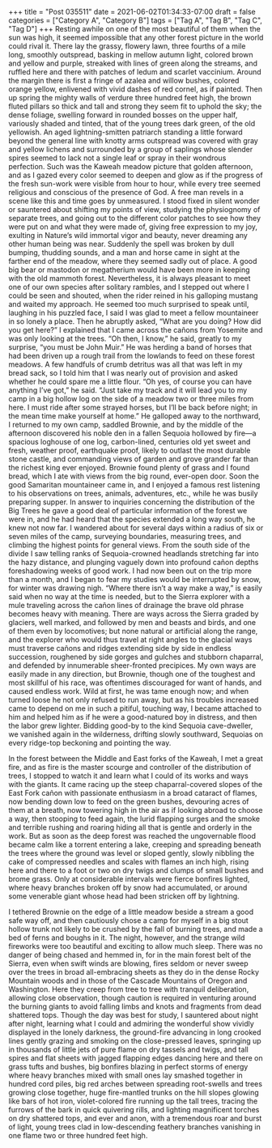 +++
title = "Post 035511"
date = 2021-06-02T01:34:33-07:00
draft = false
categories = ["Category A", "Category B"]
tags = ["Tag A", "Tag B", "Tag C", "Tag D"]
+++
Resting awhile on one of the most beautiful of them when the sun was high, it seemed impossible that any other forest picture in the world could rival it. There lay the grassy, flowery lawn, three fourths of a mile long, smoothly outspread, basking in mellow autumn light, colored brown and yellow and purple, streaked with lines of green along the streams, and ruffled here and there with patches of ledum and scarlet vaccinium. Around the margin there is first a fringe of azalea and willow bushes, colored orange yellow, enlivened with vivid dashes of red cornel, as if painted. Then up spring the mighty walls of verdure three hundred feet high, the brown fluted pillars so thick and tall and strong they seem fit to uphold the sky; the dense foliage, swelling forward in rounded bosses on the upper half, variously shaded and tinted, that of the young trees dark green, of the old yellowish. An aged lightning-smitten patriarch standing a little forward beyond the general line with knotty arms outspread was covered with gray and yellow lichens and surrounded by a group of saplings whose slender spires seemed to lack not a single leaf or spray in their wondrous perfection. Such was the Kaweah meadow picture that golden afternoon, and as I gazed every color seemed to deepen and glow as if the progress of the fresh sun-work were visible from hour to hour, while every tree seemed religious and conscious of the presence of God. A free man revels in a scene like this and time goes by unmeasured. I stood fixed in silent wonder or sauntered about shifting my points of view, studying the physiognomy of separate trees, and going out to the different color patches to see how they were put on and what they were made of, giving free expression to my joy, exulting in Nature’s wild immortal vigor and beauty, never dreaming any other human being was near. Suddenly the spell was broken by dull bumping, thudding sounds, and a man and horse came in sight at the farther end of the meadow, where they seemed sadly out of place. A good big bear or mastodon or megatherium would have been more in keeping with the old mammoth forest. Nevertheless, it is always pleasant to meet one of our own species after solitary rambles, and I stepped out where I could be seen and shouted, when the rider reined in his galloping mustang and waited my approach. He seemed too much surprised to speak until, laughing in his puzzled face, I said I was glad to meet a fellow mountaineer in so lonely a place. Then he abruptly asked, “What are you doing? How did you get here?” I explained that I came across the cañons from Yosemite and was only looking at the trees. “Oh then, I know,” he said, greatly to my surprise, “you must be John Muir.” He was herding a band of horses that had been driven up a rough trail from the lowlands to feed on these forest meadows. A few handfuls of crumb detritus was all that was left in my bread sack, so I told him that I was nearly out of provision and asked whether he could spare me a little flour. “Oh yes, of course you can have anything I’ve got,” he said. “Just take my track and it will lead you to my camp in a big hollow log on the side of a meadow two or three miles from here. I must ride after some strayed horses, but I’ll be back before night; in the mean time make yourself at home.” He galloped away to the northward, I returned to my own camp, saddled Brownie, and by the middle of the afternoon discovered his noble den in a fallen Sequoia hollowed by fire—a spacious loghouse of one log, carbon-lined, centuries old yet sweet and fresh, weather proof, earthquake proof, likely to outlast the most durable stone castle, and commanding views of garden and grove grander far than the richest king ever enjoyed. Brownie found plenty of grass and I found bread, which I ate with views from the big round, ever-open door. Soon the good Samaritan mountaineer came in, and I enjoyed a famous rest listening to his observations on trees, animals, adventures, etc., while he was busily preparing supper. In answer to inquiries concerning the distribution of the Big Trees he gave a good deal of particular information of the forest we were in, and he had heard that the species extended a long way south, he knew not now far. I wandered about for several days within a radius of six or seven miles of the camp, surveying boundaries, measuring trees, and climbing the highest points for general views. From the south side of the divide I saw telling ranks of Sequoia-crowned headlands stretching far into the hazy distance, and plunging vaguely down into profound cañon depths foreshadowing weeks of good work. I had now been out on the trip more than a month, and I began to fear my studies would be interrupted by snow, for winter was drawing nigh. “Where there isn’t a way make a way,” is easily said when no way at the time is needed, but to the Sierra explorer with a mule traveling across the cañon lines of drainage the brave old phrase becomes heavy with meaning. There are ways across the Sierra graded by glaciers, well marked, and followed by men and beasts and birds, and one of them even by locomotives; but none natural or artificial along the range, and the explorer who would thus travel at right angles to the glacial ways must traverse cañons and ridges extending side by side in endless succession, roughened by side gorges and gulches and stubborn chaparral, and defended by innumerable sheer-fronted precipices. My own ways are easily made in any direction, but Brownie, though one of the toughest and most skillful of his race, was oftentimes discouraged for want of hands, and caused endless work. Wild at first, he was tame enough now; and when turned loose he not only refused to run away, but as his troubles increased came to depend on me in such a pitiful, touching way, I became attached to him and helped him as if he were a good-natured boy in distress, and then the labor grew lighter. Bidding good-by to the kind Sequoia cave-dweller, we vanished again in the wilderness, drifting slowly southward, Sequoias on every ridge-top beckoning and pointing the way.

In the forest between the Middle and East forks of the Kaweah, I met a great fire, and as fire is the master scourge and controller of the distribution of trees, I stopped to watch it and learn what I could of its works and ways with the giants. It came racing up the steep chaparral-covered slopes of the East Fork cañon with passionate enthusiasm in a broad cataract of flames, now bending down low to feed on the green bushes, devouring acres of them at a breath, now towering high in the air as if looking abroad to choose a way, then stooping to feed again, the lurid flapping surges and the smoke and terrible rushing and roaring hiding all that is gentle and orderly in the work. But as soon as the deep forest was reached the ungovernable flood became calm like a torrent entering a lake, creeping and spreading beneath the trees where the ground was level or sloped gently, slowly nibbling the cake of compressed needles and scales with flames an inch high, rising here and there to a foot or two on dry twigs and clumps of small bushes and brome grass. Only at considerable intervals were fierce bonfires lighted, where heavy branches broken off by snow had accumulated, or around some venerable giant whose head had been stricken off by lightning.

I tethered Brownie on the edge of a little meadow beside a stream a good safe way off, and then cautiously chose a camp for myself in a big stout hollow trunk not likely to be crushed by the fall of burning trees, and made a bed of ferns and boughs in it. The night, however, and the strange wild fireworks were too beautiful and exciting to allow much sleep. There was no danger of being chased and hemmed in, for in the main forest belt of the Sierra, even when swift winds are blowing, fires seldom or never sweep over the trees in broad all-embracing sheets as they do in the dense Rocky Mountain woods and in those of the Cascade Mountains of Oregon and Washington. Here they creep from tree to tree with tranquil deliberation, allowing close observation, though caution is required in venturing around the burning giants to avoid falling limbs and knots and fragments from dead shattered tops. Though the day was best for study, I sauntered about night after night, learning what I could and admiring the wonderful show vividly displayed in the lonely darkness, the ground-fire advancing in long crooked lines gently grazing and smoking on the close-pressed leaves, springing up in thousands of little jets of pure flame on dry tassels and twigs, and tall spires and flat sheets with jagged flapping edges dancing here and there on grass tufts and bushes, big bonfires blazing in perfect storms of energy where heavy branches mixed with small ones lay smashed together in hundred cord piles, big red arches between spreading root-swells and trees growing close together, huge fire-mantled trunks on the hill slopes glowing like bars of hot iron, violet-colored fire running up the tall trees, tracing the furrows of the bark in quick quivering rills, and lighting magnificent torches on dry shattered tops, and ever and anon, with a tremendous roar and burst of light, young trees clad in low-descending feathery branches vanishing in one flame two or three hundred feet high.
